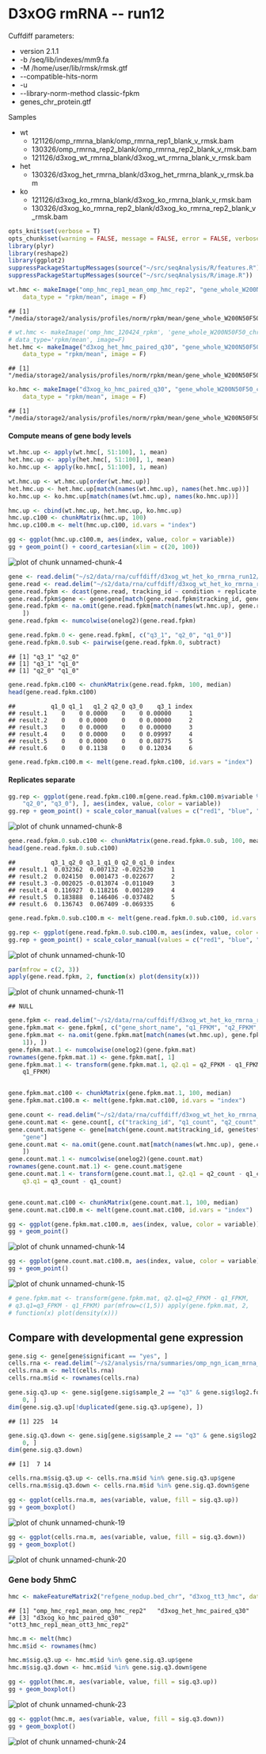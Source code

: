D3xOG rmRNA -- run12
========================================================

Cuffdiff parameters:
* version 2.1.1
* -b /seq/lib/indexes/mm9.fa 
* -M /home/user/lib/rmsk/rmsk.gtf 
* --compatible-hits-norm
* -u
* --library-norm-method classic-fpkm
* genes_chr_protein.gtf

Samples
  * wt
    * 121126/omp_rmrna_blank/omp_rmrna_rep1_blank_v_rmsk.bam
    * 130326/omp_rmrna_rep2_blank/omp_rmrna_rep2_blank_v_rmsk.bam
    * 121126/d3xog_wt_rmrna_blank/d3xog_wt_rmrna_blank_v_rmsk.bam
  * het 
    * 130326/d3xog_het_rmrna_blank/d3xog_het_rmrna_blank_v_rmsk.bam
  * ko
    * 121126/d3xog_ko_rmrna_blank/d3xog_ko_rmrna_blank_v_rmsk.bam
    * 130326/d3xog_ko_rmrna_rep2_blank/d3xog_ko_rmrna_rep2_blank_v_rmsk.bam
    

```r
opts_knit$set(verbose = T)
opts_chunk$set(warning = FALSE, message = FALSE, error = FALSE, verbose = T)
library(plyr)
library(reshape2)
library(ggplot2)
suppressPackageStartupMessages(source("~/src/seqAnalysis/R/features.R"))
suppressPackageStartupMessages(source("~/src/seqAnalysis/R/image.R"))
```


  

```r
wt.hmc <- makeImage("omp_hmc_rep1_mean_omp_hmc_rep2", "gene_whole_W200N50F50_chr", 
    data_type = "rpkm/mean", image = F)
```

```
## [1] "/media/storage2/analysis/profiles/norm/rpkm/mean/gene_whole_W200N50F50_chr/images/omp_hmc_rep1_mean_omp_hmc_rep2"
```

```r
# wt.hmc <- makeImage('omp_hmc_120424_rpkm', 'gene_whole_W200N50F50_chr',
# data_type='rpkm/mean', image=F)
het.hmc <- makeImage("d3xog_het_hmc_paired_q30", "gene_whole_W200N50F50_chr", 
    data_type = "rpkm/mean", image = F)
```

```
## [1] "/media/storage2/analysis/profiles/norm/rpkm/mean/gene_whole_W200N50F50_chr/images/d3xog_het_hmc_paired_q30"
```

```r
ko.hmc <- makeImage("d3xog_ko_hmc_paired_q30", "gene_whole_W200N50F50_chr", 
    data_type = "rpkm/mean", image = F)
```

```
## [1] "/media/storage2/analysis/profiles/norm/rpkm/mean/gene_whole_W200N50F50_chr/images/d3xog_ko_hmc_paired_q30"
```


#### Compute means of gene body levels

```r
wt.hmc.up <- apply(wt.hmc[, 51:100], 1, mean)
het.hmc.up <- apply(het.hmc[, 51:100], 1, mean)
ko.hmc.up <- apply(ko.hmc[, 51:100], 1, mean)

wt.hmc.up <- wt.hmc.up[order(wt.hmc.up)]
het.hmc.up <- het.hmc.up[match(names(wt.hmc.up), names(het.hmc.up))]
ko.hmc.up <- ko.hmc.up[match(names(wt.hmc.up), names(ko.hmc.up))]

hmc.up <- cbind(wt.hmc.up, het.hmc.up, ko.hmc.up)
hmc.up.c100 <- chunkMatrix(hmc.up, 100)
hmc.up.c100.m <- melt(hmc.up.c100, id.vars = "index")
```



```r
gg <- ggplot(hmc.up.c100.m, aes(index, value, color = variable))
gg + geom_point() + coord_cartesian(xlim = c(20, 100))
```

![plot of chunk unnamed-chunk-4](figure/unnamed-chunk-4.png) 




```r
gene <- read.delim("~/s2/data/rna/cuffdiff/d3xog_wt_het_ko_rmrna_run12/gene_exp.diff")
gene.read <- read.delim("~/s2/data/rna/cuffdiff/d3xog_wt_het_ko_rmrna_run12/genes.read_group_tracking")
gene.read.fpkm <- dcast(gene.read, tracking_id ~ condition + replicate, value.var = "FPKM")
gene.read.fpkm$gene <- gene$gene[match(gene.read.fpkm$tracking_id, gene$test_id)]
gene.read.fpkm <- na.omit(gene.read.fpkm[match(names(wt.hmc.up), gene.read.fpkm$gene), 
    ])
gene.read.fpkm <- numcolwise(onelog2)(gene.read.fpkm)
```



```r
gene.read.fpkm.0 <- gene.read.fpkm[, c("q3_1", "q2_0", "q1_0")]
gene.read.fpkm.0.sub <- pairwise(gene.read.fpkm.0, subtract)
```

```
## [1] "q3_1" "q2_0"
## [1] "q3_1" "q1_0"
## [1] "q2_0" "q1_0"
```



```r
gene.read.fpkm.c100 <- chunkMatrix(gene.read.fpkm, 100, median)
head(gene.read.fpkm.c100)
```

```
##          q1_0 q1_1   q1_2 q2_0 q3_0    q3_1 index
## result.1    0    0 0.0000    0    0 0.00000     1
## result.2    0    0 0.0000    0    0 0.00000     2
## result.3    0    0 0.0000    0    0 0.00000     3
## result.4    0    0 0.0000    0    0 0.09997     4
## result.5    0    0 0.0000    0    0 0.08775     5
## result.6    0    0 0.1138    0    0 0.12034     6
```

```r
gene.read.fpkm.c100.m <- melt(gene.read.fpkm.c100, id.vars = "index")
```


#### Replicates separate

```r
gg.rep <- ggplot(gene.read.fpkm.c100.m[gene.read.fpkm.c100.m$variable %in% c("q1_0", 
    "q2_0", "q3_0"), ], aes(index, value, color = variable))
gg.rep + geom_point() + scale_color_manual(values = c("red1", "blue", "green2"))
```

![plot of chunk unnamed-chunk-8](figure/unnamed-chunk-8.png) 



```r
gene.read.fpkm.0.sub.c100 <- chunkMatrix(gene.read.fpkm.0.sub, 100, mean)
head(gene.read.fpkm.0.sub.c100)
```

```
##          q3_1_q2_0 q3_1_q1_0 q2_0_q1_0 index
## result.1  0.032362  0.007132 -0.025230     1
## result.2  0.024150  0.001473 -0.022677     2
## result.3 -0.002025 -0.013074 -0.011049     3
## result.4  0.116927  0.118216  0.001289     4
## result.5  0.183888  0.146406 -0.037482     5
## result.6  0.136743  0.067409 -0.069335     6
```

```r
gene.read.fpkm.0.sub.c100.m <- melt(gene.read.fpkm.0.sub.c100, id.vars = "index")
```



```r
gg.rep <- ggplot(gene.read.fpkm.0.sub.c100.m, aes(index, value, color = variable))
gg.rep + geom_point() + scale_color_manual(values = c("red1", "blue", "green2"))
```

![plot of chunk unnamed-chunk-10](figure/unnamed-chunk-10.png) 



```r
par(mfrow = c(2, 3))
apply(gene.read.fpkm, 2, function(x) plot(density(x)))
```

![plot of chunk unnamed-chunk-11](figure/unnamed-chunk-11.png) 

```
## NULL
```



```r
gene.fpkm <- read.delim("~/s2/data/rna/cuffdiff/d3xog_wt_het_ko_rmrna_run12/genes.fpkm_tracking")
gene.fpkm.mat <- gene.fpkm[, c("gene_short_name", "q1_FPKM", "q2_FPKM", "q3_FPKM")]
gene.fpkm.mat <- na.omit(gene.fpkm.mat[match(names(wt.hmc.up), gene.fpkm.mat[, 
    1]), ])
gene.fpkm.mat.1 <- numcolwise(onelog2)(gene.fpkm.mat)
rownames(gene.fpkm.mat.1) <- gene.fpkm.mat[, 1]
gene.fpkm.mat.1 <- transform(gene.fpkm.mat.1, q2.q1 = q2_FPKM - q1_FPKM, q3.q1 = q3_FPKM - 
    q1_FPKM)


gene.fpkm.mat.c100 <- chunkMatrix(gene.fpkm.mat.1, 100, median)
gene.fpkm.mat.c100.m <- melt(gene.fpkm.mat.c100, id.vars = "index")
```



```r
gene.count <- read.delim("~/s2/data/rna/cuffdiff/d3xog_wt_het_ko_rmrna_run12/genes.count_tracking")
gene.count.mat <- gene.count[, c("tracking_id", "q1_count", "q2_count", "q3_count")]
gene.count.mat$gene <- gene[match(gene.count.mat$tracking_id, gene$test_id), 
    "gene"]
gene.count.mat <- na.omit(gene.count.mat[match(names(wt.hmc.up), gene.count.mat$gene), 
    ])
gene.count.mat.1 <- numcolwise(onelog2)(gene.count.mat)
rownames(gene.count.mat.1) <- gene.count.mat$gene
gene.count.mat.1 <- transform(gene.count.mat.1, q2.q1 = q2_count - q1_count, 
    q3.q1 = q3_count - q1_count)


gene.count.mat.c100 <- chunkMatrix(gene.count.mat.1, 100, median)
gene.count.mat.c100.m <- melt(gene.count.mat.c100, id.vars = "index")
```




```r
gg <- ggplot(gene.fpkm.mat.c100.m, aes(index, value, color = variable))
gg + geom_point()
```

![plot of chunk unnamed-chunk-14](figure/unnamed-chunk-14.png) 



```r
gg <- ggplot(gene.count.mat.c100.m, aes(index, value, color = variable))
gg + geom_point()
```

![plot of chunk unnamed-chunk-15](figure/unnamed-chunk-15.png) 



```r
# gene.fpkm.mat <- transform(gene.fpkm.mat, q2.q1=q2_FPKM - q1_FPKM,
# q3.q1=q3_FPKM - q1_FPKM) par(mfrow=c(1,5)) apply(gene.fpkm.mat, 2,
# function(x) plot(density(x)))
```


Compare with developmental gene expression 
--------------------------------------------------

```r
gene.sig <- gene[gene$significant == "yes", ]
cells.rna <- read.delim("~/s2/analysis/rna/summaries/omp_ngn_icam_mrna_dup_biasCorrect_plus1_log2")
cells.rna.m <- melt(cells.rna)
cells.rna.m$id <- rownames(cells.rna)
```



```r
gene.sig.q3.up <- gene.sig[gene.sig$sample_2 == "q3" & gene.sig$log2.fold_change. > 
    0, ]
dim(gene.sig.q3.up[!duplicated(gene.sig.q3.up$gene), ])
```

```
## [1] 225  14
```

```r
gene.sig.q3.down <- gene.sig[gene.sig$sample_2 == "q3" & gene.sig$log2.fold_change. < 
    0, ]
dim(gene.sig.q3.down)
```

```
## [1]  7 14
```

```r
cells.rna.m$sig.q3.up <- cells.rna.m$id %in% gene.sig.q3.up$gene
cells.rna.m$sig.q3.down <- cells.rna.m$id %in% gene.sig.q3.down$gene
```



```r
gg <- ggplot(cells.rna.m, aes(variable, value, fill = sig.q3.up))
gg + geom_boxplot()
```

![plot of chunk unnamed-chunk-19](figure/unnamed-chunk-19.png) 



```r
gg <- ggplot(cells.rna.m, aes(variable, value, fill = sig.q3.down))
gg + geom_boxplot()
```

![plot of chunk unnamed-chunk-20](figure/unnamed-chunk-20.png) 


### Gene body 5hmC 

```r
hmc <- makeFeatureMatrix2("refgene_nodup.bed_chr", "d3xog_tt3_hmc", data_type = "rpkm/mean")
```

```
## [1] "omp_hmc_rep1_mean_omp_hmc_rep2"   "d3xog_het_hmc_paired_q30"        
## [3] "d3xog_ko_hmc_paired_q30"          "ott3_hmc_rep1_mean_ott3_hmc_rep2"
```

```r
hmc.m <- melt(hmc)
hmc.m$id <- rownames(hmc)
```



```r
hmc.m$sig.q3.up <- hmc.m$id %in% gene.sig.q3.up$gene
hmc.m$sig.q3.down <- hmc.m$id %in% gene.sig.q3.down$gene
```



```r
gg <- ggplot(hmc.m, aes(variable, value, fill = sig.q3.up))
gg + geom_boxplot()
```

![plot of chunk unnamed-chunk-23](figure/unnamed-chunk-23.png) 



```r
gg <- ggplot(hmc.m, aes(variable, value, fill = sig.q3.down))
gg + geom_boxplot()
```

![plot of chunk unnamed-chunk-24](figure/unnamed-chunk-24.png) 

